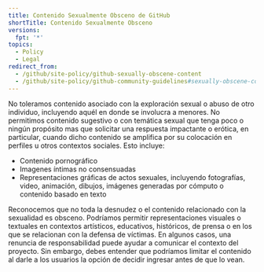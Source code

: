 ```yaml
---
title: Contenido Sexualmente Obsceno de GitHub
shortTitle: Contenido Sexualmente Obsceno
versions:
  fpt: '*'
topics:
  - Policy
  - Legal
redirect_from:
  - /github/site-policy/github-sexually-obscene-content
  - /github/site-policy/github-community-guidelines#sexually-obscene-content
---
```


No toleramos contenido asociado con la exploración sexual o abuso de otro individuo, incluyendo aquél en donde se involucra a menores. No permitimos contenido sugestivo o con temática sexual que tenga poco o ningún propósito mas que solicitar una respuesta impactante o erótica, en particular, cuando dicho contenido se amplifica por su colocación en perfiles u otros contextos sociales. Esto incluye:

- Contenido pornográfico
- Imagenes íntimas no consensuadas
- Representaciones gráficas de actos sexuales, incluyendo fotografías, video, animación, dibujos, imágenes generadas por cómputo o contenido basado en texto

Reconocemos que no toda la desnudez o el contenido relacionado con la sexualidad es obsceno. Podríamos permitir representaciones visuales o textuales en contextos artísticos, educativos, históricos, de prensa o en los que se relacionan con la defensa de víctimas. En algunos casos, una renuncia de responsabilidad puede ayudar a comunicar el contexto del proyecto. Sin embargo, debes entender que podríamos limitar el contenido al darle a los usuarios la opción de decidir ingresar antes de que lo vean.
